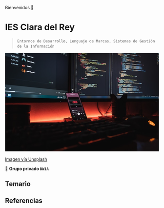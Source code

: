 Bienvenidos 👋

# IES Clara del Rey

> `Entornos de Desarrollo, Lenguaje de Marcas, Sistemas de Gestión de la Información`

![Grupo DW1A](https://raw.githubusercontent.com/DW1A/.github/main/profile/fotis-fotopoulos-6sAl6aQ4OWI-unsplash.jpg "Este es un grupo privado")

[Imagen vía Unsplash](https://unsplash.com/es/fotos/6sAl6aQ4OWI)

🙋 **Grupo privado `DW1A`**

## Temario

## Referencias
